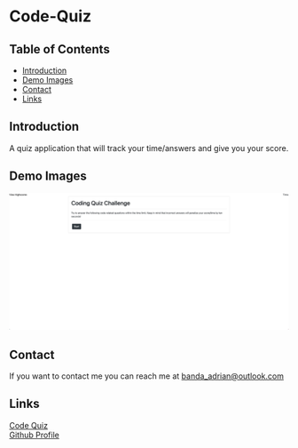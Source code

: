 # Code-Quiz 

## Table of Contents
* [Introduction](#introduction) 
* [Demo Images](#demo-images)
* [Contact](#contact)
* [Links](#links)

## Introduction
A quiz application that will track your time/answers and give you your score.

## Demo Images

![screenshot](images/index.png) 

## Contact
If you want to contact me you can reach me at banda_adrian@outlook.com

## Links
[Code Quiz](https://banda-adrian.github.io/Code-Quiz.github.io/)  
[Github Profile](https://github.com/banda-adrian)
